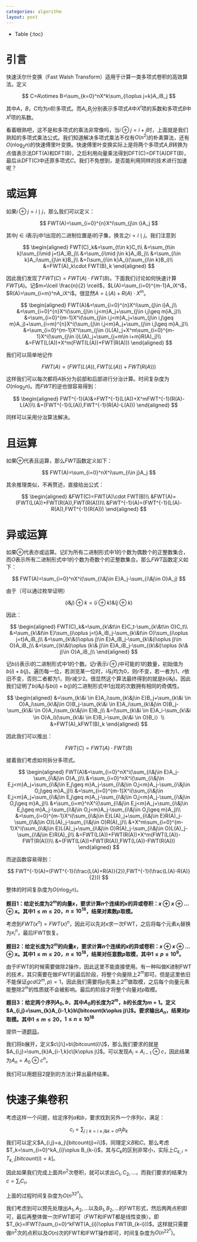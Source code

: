 ```yaml
---
categories: algorithm
layout: post
---
```


- Table
{:toc}

# 引言

快速沃尔什变换（Fast Walsh Transform）适用于计算一类多项式卷积的高效算法。定义


$$
C=A\otimes B=\sum_{k=0}^nX^k\sum_{i\oplus j=k}A_iB_j
$$


其中$A$，$B$，$C$均为$n$阶多项式。而$A_i$,$B_j$分别表示多项式$A$中$X^i$项的系数和多项式$B$中$X^j$项的系数。

看着眼熟吧，这不是和多项式的乘法非常像吗，当$i\oplus j=i+j$时，上面就是我们熟知的多项式乘法公式。我们知道解决多项式乘法不仅有$O(n^2)$的朴素算法，还有$O(n\log_2n)$的快速傅里叶变换。快速傅里叶变换实际上是将两个多项式$A$,$B$转换为点值表示法DFT(A)和DFT(B)，之后利用向量乘法得到DFT(C)=DFT(A)DFT(B)，最后从DFT(C)中还原多项式$C$。我们不免想到，是否能利用同样的技术进行加速呢？

# 或运算

如果$i\oplus j=i\mid j$，那么我们可以定义：


$$
FWT(A)=\sum_{i=0}^{n}X^i\sum_{j\in i}A_j
$$


其中$j\in i$表示j中$1$出现的二进制位置是$i$的子集，换言之$i=i\mid j$。我们注意到


$$
\begin{aligned}
FWT(C)_k&=\sum_{t\in k}C_t\\
&=\sum_{t\in k}\sum_{i\mid j=t}A_iB_j\\
&=\sum_{i\mid j\in k}A_iB_j\\
&=\sum_{i\in k}A_i\sum_{j\in k}B_j\\
&=(\sum_{i\in k}A_i)(\sum_{i\in k}B_i)\\
&=FWT(A)_k\cdot FWT(B)_k
\end{aligned}
$$

因此我们发现了$FWT(C)=FWT(A)\cdot FWT(B)$。下面我们讨论如何快速计算$FWT(A)$。记$m=\lceil \frac{n}{2} \rceil$，$L(A)=\sum_{i=0}^{m-1}A_iX^i$，$R(A)=\sum_{i=m}^nA_iX^i$。很显然$A=L(A)+R(A)\cdot X^m$。


$$
\begin{aligned}
FWT(A)&=\sum_{i=0}^{n}X^i\sum_{j\in i}A_j\\
&=\sum_{i=0}^{n}X^i(\sum_{j\in i,j<m}A_j+\sum_{j\in i,j\geq m}A_j)\\
&=\sum_{i=0}^{m-1}X^i(\sum_{j\in i,j<m}A_j+\sum_{j\in i,j\geq m}A_j)+\sum_{i=m}^{n}X^i(\sum_{j\in i,j<m}A_j+\sum_{j\in i,j\geq m}A_j)\\
&=\sum_{i=0}^{m-1}X^i\sum_{j\in i}L(A)_j+X^m\sum_{i=0}^{m-1}X^i(\sum_{j\in i}L(A)_j+\sum_{j+m\in i+m}R(A)_j)\\
&=FWT(L(A))+X^m(FWT(L(A))+FWT(R(A)))
\end{aligned}
$$

我们可以简单地记作

$$
FWT(A)=(FWT(L(A)), FWT(L(A))+FWT(R(A)))
$$

这样我们可以每次都将$A$拆分为前部和后部进行分治计算。时间复杂度为$O(n\log_2n)$。而$FWT$的逆也很容易得到：

$$
\begin{aligned}
FWT^{-1}(A)&=FWT^{-1}(L(A))+X^mFWT^{-1}(R(A)-L(A))\\
&=(FWT^{-1}(L(A)),FWT^{-1}(R(A)-L(A)))
\end{aligned}
$$

同样可以采用分治算法解决。

# 且运算

如果$\oplus$代表且运算，那么$FWT$函数定义如下：

$$
FWT(A)=\sum_{i=0}^nX^i\sum_{i\in j}A_j
$$

其余推理类似，不再赘述，直接给出公式：

$$
\begin{aligned}
&FWT(C)=FWT(A)\cdot FWT(B)\\
&FWT(A)=(FWT(L(A))+FWT(R(A)),FWT(R(A)))\\
&FWT^{-1}(A)=(FWT^{-1}(L(A)-R(A)),FWT^{-1}(R(A)))
\end{aligned}
$$


# 异或运算

如果$\oplus$代表亦或运算。记$E$为所有二进制形式中1的个数为偶数个的正整数集合，而$O$表示所有二进制形式中1的个数为奇数个的正整数集合。那么$FWT$函数定义如下：


$$
FWT(A)=\sum_{i=0}^nX^i(\sum_{i\&j\in E}A_j-\sum_{i\&j\in O}A_j)
$$


由于（可以通过枚举证明）


$$
(i\&j)\oplus k=(i\oplus k)\&(j\oplus k)
$$

因此：

$$
\begin{aligned}
FWT(C)_k&=\sum_{k\&t\in E}C_t-\sum_{k\&t\in O}C_t\\
&=\sum_{k\&t\in E}\sum_{i\oplus j=t}A_iB_j-\sum_{k\&t\in O}\sum_{i\oplus j=t}A_iB_j\\
&=\sum_{k\&(i\oplus j)\in E}A_iB_j-\sum_{k\&(i\oplus j)\in O}A_iB_j\\
&=\sum_{(k\&i)\oplus (k\& j)\in E}A_iB_j-\sum_{(k\&i)\oplus (k\& j)\in O}A_iB_j\\
\end{aligned}
$$


记$b(i)$表示$i$的二进制形式中$1$的个数。记$r$表示$i\oplus j$中可能的$1$的数量，初始值为$b(i)+b(j)$。遍历每一位，若浏览某一位时，$i$与$j$均为$0$，则$r$不变，若一者为$1$，$r$依旧不变，否则二者都为$1$，则$r$减少2。很显然这个算法最终得到的就是$b(i\&j)$。因此我们证明了$b(i\&j)$与$b(i)+b(j)$的二进制形式中1出现的次数拥有相同的奇偶性。



$$
\begin{aligned}
&=\sum_{k\&i \in E}A_i\sum_{k\&j\in E}B_j+\sum_{k\&i \in O}A_i\sum_{k\&j\in O}B_j-\sum_{k\&i \in E}A_i\sum_{k\&j\in O}B_j-\sum_{k\&i \in O}A_i\sum_{k\&j\in E}B_j\\
&=(\sum_{k\&i \in E}A_i-\sum_{k\&i \in O}A_i)(\sum_{k\&i \in E}B_i-\sum_{k\&i \in O}B_i）\\
&=FWT(A)_kFWT(B)_k
\end{aligned}
$$


因此我们可以推出：

$$
FWT(C)=FWT(A)\cdot FWT(B)
$$


接着我们考虑如何拆分多项式。


$$
\begin{aligned}
FWT(A)&=\sum_{i=0}^nX^i(\sum_{i\&j\in E}A_j-\sum_{i\&j\in O}A_j)\\
&=\sum_{i=0}^nX^i(\sum_{i\&j\in E,j<m}A_j+\sum_{i\&j\in E,j\geq m}A_j-\sum_{i\&j\in O,j<m}A_j-\sum_{i\&j\in O,j\geq m}A_j)\\
&=\sum_{i=0}^{m-1}X^i(\sum_{i\&j\in E,j<m}A_j+\sum_{i\&j\in E,j\geq m}A_j-\sum_{i\&j\in O,j<m}A_j-\sum_{i\&j\in O,j\geq m}A_j)\\
&+\sum_{i=m}^nX^i(\sum_{i\&j\in E,j<m}A_j+\sum_{i\&j\in E,j\geq m}A_j-\sum_{i\&j\in O,j<m}A_j-\sum_{i\&j\in O,j\geq m}A_j)\\
&=\sum_{i=0}^{m-1}X^i(\sum_{i\&j\in E}L(A)_j+\sum_{i\&j\in E}R(A)_j-\sum_{i\&j\in O}L(A)_j-\sum_{i\&j\in O}R(A)_j)\\
&+X^m\sum_{i=0}^{m-1}X^i(\sum_{i\&j\in E}L(A)_j+\sum_{i\&j\in O}R(A)_j-\sum_{i\&j\in O}L(A)_j-\sum_{i\&j\in E}R(A)_j)\\
&=FWT(L(A))+FWT(R(A))+X^m(FWT(L(A))-FWT(R(A)))\\
&=(FWT(L(A))+FWT(R(A)),FWT(L(A))-FWT(R(A)))
\end{aligned}
$$


而逆函数容易得到：


$$
FWT^{-1}(A)=(FWT^{-1}(\frac{L(A)+R(A)}{2}),FWT^{-1}(\frac{L(A)-R(A)}{2}))
$$


整体的时间复杂度为$O(n\log_2n)$。

**题目1：给定长度为$2^m$的向量$x$，要求计算$n$个连续的$x$的异或卷积：$x\oplus x\oplus \ldots \oplus x$。其中$1\leq m\leq 20$，$n\leq 10^{18}$，结果对素数$p$取模。**

考虑到$FWT(x^n)=FWT(x)^n$，因此可以先对$x$求一次FWT，之后将每个元素$x_i$替换为$x_i^n$，最后IFWT恢复。

**题目2：给定长度为$2^m$的向量$x$，要求计算$n$个连续的$x$的异或卷积：$x\oplus x\oplus \ldots \oplus x$。其中$1\leq m\leq 20$，$n\leq 10^{18}$，结果对任意数$p$取模，其中$1\leq p\leq 10^9$。**

由于IFWT的时候需要做除2操作，因此这里不能直接使用。有一种叫做K进制FWT的技术，其只需要在做IFWT的最后阶段，将整个向量除上$2^m$即可。但是这里依旧不能保证$gcd(2^m,p)=1$，因此我们需要将$p$先乘上$2^m$做取模，之后每个向量元素能整除$2^m$的性质就不会被影响。最后的阶段才将整个向量对$p$取模。

**题目3：给定两个序列$A_0,b$，其中$A_0$的长度为$2^m$，$b$的长度为$m+1$。定义$A_{i,j}=\sum_{k}A_{i-1,k}b\[bitcount(k\oplus j)\]$。要求输出$A_n$，结果对$p$取模。其中$1\leq m\leq 20$，$1\leq n\leq 10^{18}$**

提供一道[题目](https://codeforces.com/problemset/problem/453/D)。

我们将$b$展开，定义$c\[i\]=b\[bitcount(i)\]$，那么我们要求的就是$A_{i,j}=\sum_{k}A_{i-1,k}c\[k\oplus j\]$。可以发现$A_i=A_{i-1}\oplus c$，因此结果为$A_n=A_{0}\oplus c^n$。

我们可以用题目$2$提到的方法计算出最终结果。

# 快速子集卷积

考虑这样一个问题，给定序列$a$和$b$，要求找到另外一个序列$c$，满足：

$$
c_i=\sum_{j\mid k=i\land j\&k=0}a_jb_k
$$

我们可以定义$A_{i,j}=a_j\[bitcount(j)=i\]$，同理定义$B$和$C$。那么考虑$T_k=\sum_{i=0}^kA_{i}\oplus B_{k-i}$，其与$C_k$的区别非常小，实际上$C_{k,i}=T_{k,i}[bitcount(i)=k]$。

因此如果我们完成上面共$n^2$次卷积，就可以求出$C_1,C_2,\ldots$，而我们要求的结果为$c=\sum_iC_i$。

上面的过程时间复杂度为$O(n^32^n)$。

我们考虑到可以预先处理出$A_1,A_2,\ldots$以及$B_1,B_2,\ldots$的FWT形式，然后两两点积即可，最后再整体做一次IFWT即可（FWT和IFWT都是线性变换）。即$T_{k}=IFWT(\sum_{i=0}^kFWT(A_{i})\oplus FWT(B_{k-i}))$。这样就只需要做$n^2$次的点积以及$O(n)$次的FWT和IFWT操作即可，时间复杂度为$O(n^22^n)$。